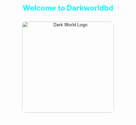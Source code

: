  <section id="home-logo" style="text-align: center; margin-top: 40px;">
  <h2 style="color: cyan; font-size: 24px;">Welcome to Darkworldbd</h2>
  <img src="images/darkworld-logo.jpg" alt="Dark World Logo" width="300" style="border-radius: 12px; margin-top: 10px;">
  <p style="color: white; margin-top: 10px;">Explore the creative world of technology, tools & entertainment.</p>
</section>

